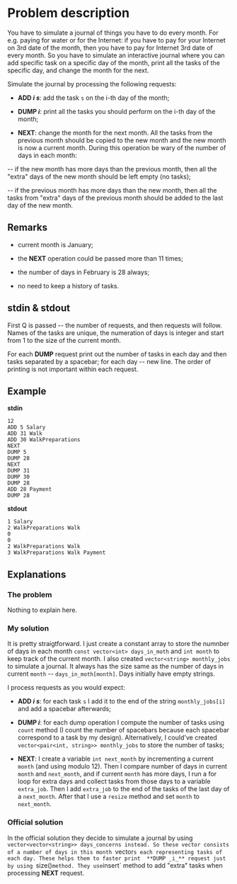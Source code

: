 # Problem description

You have to simulate a journal of things you have to do every month. For e.g. paying for water or for the Internet: if you have to pay
for your Internet on 3rd date of the month, then you have to pay for Internet 3rd date of every month. So you have to simulate
an interactive journal where you can add specific task on a specific day of the month, print all the tasks of the specific day, and 
change the month for the next.

Simulate the journal by processing the following requests:

- **ADD _i s_**: add the task `s` on the i-th day of the month;

- **DUMP _i_**: print all the tasks you should perform on the i-th day of the month;

- **NEXT**: change the month for the next month. All the tasks from the previous month should be copied to the new month and the new
month is now a current month. During this operation be wary of the number of days in each month:

-- if the new month has more days than the previous month, then all the "extra" days of the new month should be left empty (no tasks);

-- if the previous month has more days than the new month, then all the tasks from "extra" days of the previous month should be 
added to the last day of the new month.

## Remarks

- current month is January;

- the **NEXT** operation could be passed more than 11 times;

- the number of days in February is 28 always;

- no need to keep a history of tasks.

## stdin & stdout

First Q is passed -- the number of requests, and then requests will follow. Names of the tasks are unique, the numeration of days is
integer and start from 1 to the size of the current month.

For each **DUMP** request print out the number of tasks in each day and then tasks separated by a spacebar; for each day -- new line. 
The order of printing is not important within each request.

## Example

**stdin**
```
12
ADD 5 Salary
ADD 31 Walk
ADD 30 WalkPreparations
NEXT
DUMP 5
DUMP 28
NEXT
DUMP 31
DUMP 30
DUMP 28
ADD 28 Payment
DUMP 28
```

**stdout**
```
1 Salary
2 WalkPreparations Walk
0
0
2 WalkPreparations Walk
3 WalkPreparations Walk Payment
```

## Explanations

### The problem

Nothing to explain here.

### My solution

It is pretty straigtforward. I just create a constant array to store the numnber of days in each month `const vector<int> days_in_moth`
and `int month` to keep track of the current month. I also created `vector<string> monthly_jobs` to simulate a journal. It always has 
the size same as the number of days in current `month` -- `days_in_moth[month]`. Days initially have empty strings.

I process requests as you would expect:

- **ADD _i s_**: for each task `s` I add it to the end of the string `monthly_jobs[i]` and add a spacebar afterwards;

- **DUMP _i_**: for each dump operation I compute the number of tasks using `count` method (I count the number of spacebars because each
spacebar correspond to a task by my design). Alternatively, I could've created `vector<pair<int, string>> monthly_jobs` to store the
number of tasks;

- **NEXT**: I create a variable `int next_month` by incrementing a current `month` (and using modulo 12). Then I compare number of days
in current `month` and `next_month`, and if current `month` has more days, I run a for loop for extra days and collect tasks from those
days to a variable `extra_job`. Then I add `extra_job` to the end of the tasks of the last day of a `next_month`. After that I use a 
`resize` method and set `month` to `next_month`.

### Official solution

In the official solution they decide to simulate a journal by using `vector<vector<string>> days_concerns instead. So these vector
consists of a number of days in this month `vector<string>`s each representing tasks of each day. These helps them to faster print 
**DUMP _i_** request just by using `size()` method. They use `insert` method to add "extra" tasks when processing **NEXT** request.
